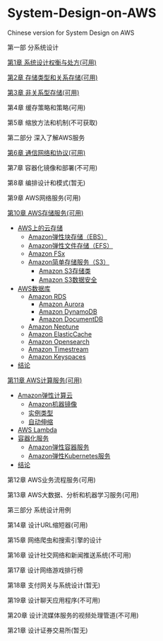 # System-Design-on-AWS
Chinese version for System Design on AWS

第一部 分系统设计

[第1章 系统设计权衡与处方(可用)](./PART01/CH01/ch01.md)

[第2章 存储类型和关系存储(可用)](./PART01/CH02/ch02.md)

[第3章 非关系型存储(可用)](./PART01/CH03/ch03.md)

第4章 缓存策略和策略(可用)

第5章 缩放方法和机制(不可获取)

第二部分 深入了解AWS服务

[第6章 通信网络和协议(可用)](./PART02/CH06/ch06.md)

第7章 容器化镜像和部署(不可用)

第8章 编排设计和模式(暂无)

第9章 AWS网络服务(可用)

[第10章 AWS存储服务(可用)](./PART02/CH07/ch07.md)

- [AWS上的云存储](./PART02/CH10/ch10.md#aws上的云存储)
  - [Amazon弹性块存储（EBS）](./PART02/CH10/ch10.md#amazon弹性块存储ebs)
  - [Amazon弹性文件存储（EFS）](./PART02/CH10/ch10.md#amazon弹性文件存储efs)
  - [Amazon FSx](./PART02/CH10/ch10.md#amazon-fsx)
  - [Amazon简单存储服务（S3）](./PART02/CH10/ch10.md#amazon简单存储服务s3)
    - [Amazon S3存储类](./PART02/CH10/ch10.md#amazon-s3存储类)
    - [Amazon S3数据安全](./PART02/CH10/ch10.md#amazon-s3数据安全)
- [AWS数据库](./PART02/CH10/ch10.md#aws数据库)
  - [Amazon RDS](./PART02/CH10/ch10.md#amazon-rds)
    - [Amazon Aurora](./PART02/CH10/ch10.md#amazon-aurora)
    - [Amazon DynamoDB](./PART02/CH10/ch10.md#amazon-dynamodb)
    - [Amazon DocumentDB](./PART02/CH10/ch10.md#amazon-documentdb)
  - [Amazon Neptune](./PART02/CH10/ch10.md#amazon-neptune)
  - [Amazon ElasticCache](./PART02/CH10/ch10.md#amazon-elasticcache)
  - [Amazon Opensearch](./PART02/CH10/ch10.md#amazon-opensearch)
  - [Amazon Timestream](./PART02/CH10/ch10.md#amazon-timestream)
  - [Amazon Keyspaces](./PART02/CH10/ch10.md#amazon-keyspaces)
- [结论](./PART02/CH10/ch10.md#结论)

[第11章 AWS计算服务(可用)](./PART02/CH11/ch11.md#第十一章-aws计算服务)

- [Amazon弹性计算云](./PART02/CH11/ch11.md#amazon弹性计算云)
  - [Amazon机器镜像](./PART02/CH11/ch11.md#amazon机器镜像)
  - [实例类型](./PART02/CH11/ch11.md#实例类型)
  - [自动伸缩](./PART02/CH11/ch11.md#自动伸缩)
- [AWS Lambda](./PART02/CH11/ch11.md#aws-lambda)
- [容器化服务](./PART02/CH11/ch11.md#容器化服务)
  - [Amazon弹性容器服务](./PART02/CH11/ch11.md#amazon弹性容器服务)
  - [Amazon弹性Kubernetes服务](./PART02/CH11/ch11.md#amazon弹性kubernetes服务)
- [结论](./PART02/CH11/ch11.md#结论)

第12章 AWS业务流程服务(可用)

第13章 AWS大数据、分析和机器学习服务(可用)

第三部分 系统设计用例

第14章 设计URL缩短器(可用)

第15章 网络爬虫和搜索引擎的设计

第16章 设计社交网络和新闻推送系统(不可用)

第17章 设计网络游戏排行榜

第18章 支付网关与系统设计(暂无)

第19章 设计聊天应用程序(不可用)

第20章 设计流媒体服务的视频处理管道(不可用)

第21章 设计证券交易所(暂无)